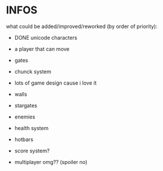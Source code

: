 # INFOS

what could be added/improved/reworked (by order of priority):

- DONE unicode characters

- a player that can move
- gates
- chunck system
- lots of game design cause i love it
- walls
- stargates
- enemies
- health system
- hotbars
- score system?
- multiplayer omg?? (spoiler no)
